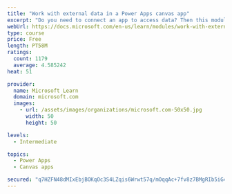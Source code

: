 ```yaml
---
title: "Work with external data in a Power Apps canvas app"
excerpt: "Do you need to connect an app to access data? Then this module is for you. It focuses on connecting your app to a data source."
webUrl: https://docs.microsoft.com/en-us/learn/modules/work-with-external-data/
type: course
price: Free
length: PT58M
ratings:
  count: 1179
  average: 4.585242
heat: 51

provider:
  name: Microsoft Learn
  domain: microsoft.com
  images:
    - url: /assets/images/organizations/microsoft.com-50x50.jpg
      width: 50
      height: 50

levels:
  - Intermediate

topics:
  - Power Apps
  - Canvas apps

secured: "q7HZFN48dMIxEbjBOKqOc3S4LZqis6Wrwt57q/mOqqAc+7fv8z7BMgRIb5iG4qdVhJ9ydAGUEdkPwLPz17PDENG141nzsAu0Q6DT6AciHK7zrj8TIK9wg/06jWsZIm3yx3CeOhAITc19C2grgOdfNRwJWFh3KfQMqXX2pjmtzbVy8PQ59G9BGnrtvo8pNgIZmAwOWBX6w8OeBKC7cBJsn9q0YRbKQ6Jd++8BvJ+FMDbWpvnApGmz0n2JTjnQ4K1/2psh8eOrk3rm1U0EPkbw1yl6gXoF4bjOmGVm9/iWIVGRIAgLoc/wJL2OKfSDSRZKza6zkUaU+3Yq7KkUHpELCVXKboeu7A/VXtlSb048k4naNrfPYcPFzfk90BbpXM3gjosqQxzAe/dtFap+JUFvNj/K+aosggjal7a4M21vzXA=;pNzDmNPAm+gCuvXsNMyo6Q=="
---
```


